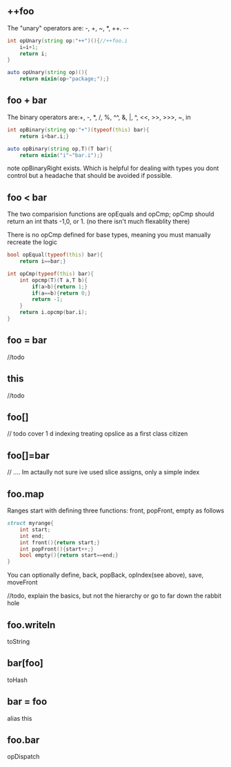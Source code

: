 ## ++foo

The "unary" operators are: -, +, ~, *, ++. --
```d
int opUnary(string op:"++")(){//++foo.i
	i=i+1;
	return i;
}
```

```d
auto opUnary(string op)(){
	return mixin(op~"package;");}
```

## foo + bar

The binary operators are:+, -, *, /, %, ^^, &, |, ^, <<, >>, >>>, ~, in

```d
int opBinary(string op:"+")(typeof(this) bar){
	return i+bar.i;}
```

```d
auto opBinary(string op,T)(T bar){
	return mixin("i"~"bar.i");}
```

note opBinaryRight exists. Which is helpful for dealing with types you dont control but a headache that should be avoided if possible.

## foo < bar

The two comparision functions are opEquals and opCmp; opCmp should return an int thats -1,0, or 1. (no there isn't much flexablity there)

There is no opCmp defined for base types, meaning you must manually recreate the logic

```d
bool opEqual(typeof(this) bar){
	return i==bar;}

int opCmp(typeof(this) bar){
	int opcmp(T)(T a,T b){
		if(a>b){return 1;}
		if(a==b){return 0;}
		return -1;
	}
	return i.opcmp(bar.i);
}
```

## foo = bar

//todo

## this

//todo

## foo[]

// todo cover 1 d indexing treating opslice as a first class citizen

## foo[]=bar

// .... Im actaully not sure ive used slice assigns, only a simple index

## foo.map

Ranges start with defining three functions: front, popFront, empty as follows

```d
struct myrange{
	int start;
	int end;
	int front(){return start;}
	int popFront(){start++;}
	bool empty(){return start==end;}
}
```
You can optionally define, back, popBack, opIndex(see above), save, moveFront

//todo, explain the basics, but not the hierarchy or go to far down the rabbit hole

## foo.writeln

toString

## bar[foo]

toHash

## bar = foo

alias this

## foo.bar

opDispatch